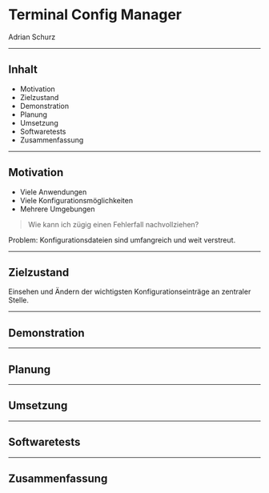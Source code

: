 # Terminal Config Manager

Adrian Schurz

---

## Inhalt

- Motivation
- Zielzustand
- Demonstration
- Planung
- Umsetzung
- Softwaretests
- Zusammenfassung

---

## Motivation

- Viele Anwendungen
- Viele Konfigurationsmöglichkeiten
- Mehrere Umgebungen

> Wie kann ich zügig einen Fehlerfall nachvollziehen?

Problem: Konfigurationsdateien sind umfangreich und weit verstreut. 

---

## Zielzustand

Einsehen und Ändern der wichtigsten Konfigurationseinträge an zentraler Stelle.

---

## Demonstration

---

## Planung

---

## Umsetzung

---

## Softwaretests

---

## Zusammenfassung


